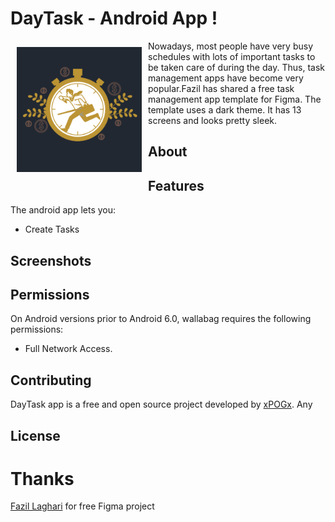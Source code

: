 # DayTask - Android App !

<img src="/readme/logo.png" align="left"
width="200" hspace="10" vspace="10">

Nowadays, most people have very busy schedules with lots of important tasks to be taken care of 
during the day. Thus, task management apps have become very popular.Fazil has shared a free task 
management app template for Figma. The template uses a dark theme. It has 13 screens and looks 
pretty sleek.

## About

## Features

The android app lets you:
- Create Tasks


## Screenshots

## Permissions

On Android versions prior to Android 6.0, wallabag requires the following permissions:
- Full Network Access.


## Contributing

DayTask app is a free and open source project developed by [xPOGx](https://github.com/xPOGx). Any 

## License

# Thanks

[Fazil Laghari](https://www.figma.com/@fazilstudio) for free Figma project